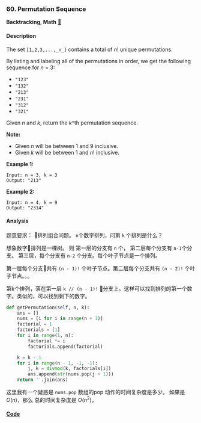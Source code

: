### 60. Permutation Sequence

**Backtracking**, **Math**    [🧡](https://leetcode.com/problems/permutation-sequence)    

#### Description

The set `[1,2,3,...,_n_]` contains a total of _n_! unique permutations.

By listing and labeling all of the permutations in order, we get the following sequence for _n_ = 3:
- `"123"`
- `"132"`
- `"213"`
- `"231"`
- `"312"`
- `"321"`

Given _n_ and _k_, return the _k_^th permutation sequence.

**Note:**
- Given _n_ will be between 1 and 9 inclusive.
- Given _k_ will be between 1 and _n_! inclusive.

**Example 1:**

```
Input: n = 3, k = 3
Output: "213"
```

**Example 2:**

```
Input: n = 4, k = 9
Output: "2314"
```

#### Analysis

题意要求： 排列组合问题。 `n`个数字排列，问第 `k` 个排列是什么？

想象数字排列是一棵树。 则 第一层的分支有 `n` 个， 第二层每个分支有 `n-1`个分支。 第三层，每个分支有 `n-2` 个分支。每个叶子节点是一个排列。

第一层每个分支共有 `(n - 1)!` 个叶子节点。第二层每个分支共有 `(n - 2)!` 个叶子节点。。。

第k个排列，落在第一层 `k // (n - 1)!` 分支上。这样可以找到排列的第一个数字。类似的，可以找到剩下的数字。

```python
def getPermutation(self, n, k):
    ans = []
    nums = [i for i in range(n + 1)]
    factorial = 1
    factorials = [1]
    for i in range(1, n):
        factorial *= i
        factorials.append(factorial)

    k = k - 1
    for i in range(n - 1, -1, -1):
        j, k = divmod(k, factorials[i])
        ans.append(str(nums.pop(j + 1)))
    return ''.join(ans)
```

这里我有一个疑惑是 `nums.pop` 数组的pop 动作的时间复杂度是多少。 如果是 $O(n)$，那么 总的时间复杂度是 $O(n^2)$。

#### [Code](../python/60.%20Permutation%20Sequence.py)
